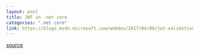 ```yaml
---
layout: post
title: JWT in .net core
categories: ".net core"
link: https://blogs.msdn.microsoft.com/webdev/2017/04/06/jwt-validation-and-authorization-in-asp-net-core/
---
```



[source](https://blogs.msdn.microsoft.com/webdev/2017/04/06/jwt-validation-and-authorization-in-asp-net-core/)
